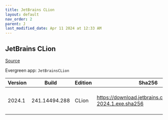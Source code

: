 ```yaml
---
title: JetBrains CLion
layout: default
nav_order: 2
parent: J
last_modified_date: Apr 11 2024 at 12:33 AM
---
```


## JetBrains CLion

[Source](https://www.jetbrains.com/clion)

Evergreen app: `JetBrainsCLion`

| Version | Build         | Edition | Sha256                                                     | Date     | Size       | Type | URI                                                                                                        |
| ------- | ------------- | ------- | ---------------------------------------------------------- | -------- | ---------- | ---- | ---------------------------------------------------------------------------------------------------------- |
| 2024.1  | 241.14494.288 | CLion   | https://download.jetbrains.com/cpp/CLion-2024.1.exe.sha256 | 4/9/2024 | 1094822200 | exe  | [https://download.jetbrains.com/cpp/CLion-2024.1.exe](https://download.jetbrains.com/cpp/CLion-2024.1.exe) |
